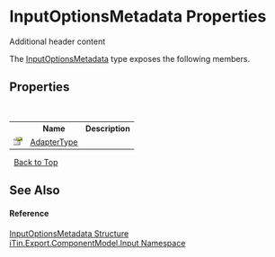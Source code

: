 # InputOptionsMetadata Properties
Additional header content 

The <a href="3f556533-f2b1-e5e6-2133-0399207aad93">InputOptionsMetadata</a> type exposes the following members.


## Properties
&nbsp;<table><tr><th></th><th>Name</th><th>Description</th></tr><tr><td>![Public property](media/pubproperty.gif "Public property")</td><td><a href="2e518abf-1efc-8cea-4f62-7b962fe37d75">AdapterType</a></td><td /></tr></table>&nbsp;
<a href="#inputoptionsmetadata-properties">Back to Top</a>

## See Also


#### Reference
<a href="3f556533-f2b1-e5e6-2133-0399207aad93">InputOptionsMetadata Structure</a><br /><a href="ecb5b195-9cf6-cd2f-1a84-5e83a0fe636f">iTin.Export.ComponentModel.Input Namespace</a><br />
